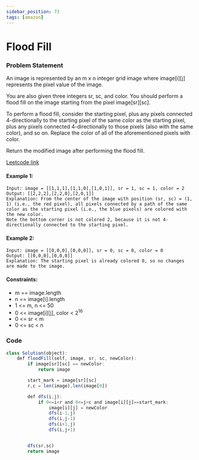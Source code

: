 ```yaml
---
sidebar_position: 73
tags: [amazon]
---
```


# Flood Fill

### Problem Statement

An image is represented by an m x n integer grid image where image[i][j] represents the pixel value of the image.

You are also given three integers sr, sc, and color. You should perform a flood fill on the image starting from the pixel image[sr][sc].

To perform a flood fill, consider the starting pixel, plus any pixels connected 4-directionally to the starting pixel of the same color as the starting pixel, plus any pixels connected 4-directionally to those pixels (also with the same color), and so on. Replace the color of all of the aforementioned pixels with color.

Return the modified image after performing the flood fill.

[Leetcode link](https://leetcode.com/problems/flood-fill/)

#### Example 1:

```
Input: image = [[1,1,1],[1,1,0],[1,0,1]], sr = 1, sc = 1, color = 2
Output: [[2,2,2],[2,2,0],[2,0,1]]
Explanation: From the center of the image with position (sr, sc) = (1, 1) (i.e., the red pixel), all pixels connected by a path of the same color as the starting pixel (i.e., the blue pixels) are colored with the new color.
Note the bottom corner is not colored 2, because it is not 4-directionally connected to the starting pixel.
```

#### Example 2:

```
Input: image = [[0,0,0],[0,0,0]], sr = 0, sc = 0, color = 0
Output: [[0,0,0],[0,0,0]]
Explanation: The starting pixel is already colored 0, so no changes are made to the image.
```

#### Constraints:

- m == image.length
- n == image[i].length
- 1 <= m, n <= 50
- 0 <= image[i][j], color < 2<sup>16</sup>
- 0 <= sr < m
- 0 <= sc < n

### Code

```jsx title="Python"
class Solution(object):
    def floodFill(self, image, sr, sc, newColor):
        if image[sr][sc] == newColor:
            return image

        start_mark = image[sr][sc]
        r,c = len(image),len(image[0])

        def dfs(i,j):
            if 0<=i<r and 0<=j<c and image[i][j]==start_mark:
                image[i][j] = newColor
                dfs(i-1,j)
                dfs(i,j-1)
                dfs(i+1,j)
                dfs(i,j+1)


        dfs(sr,sc)
        return image

```
